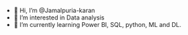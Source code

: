 - 👋 Hi, I’m @Jamalpuria-karan
- 👀 I’m interested in Data analysis
- 🌱 I’m currently learning Power BI, SQL, python, ML and DL.


